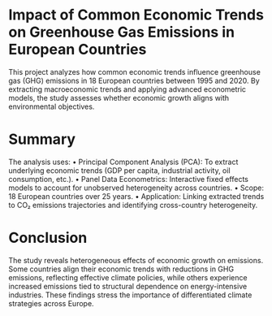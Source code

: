 # Impact of Common Economic Trends on Greenhouse Gas Emissions in European Countries

This project analyzes how common economic trends influence greenhouse gas (GHG) emissions in 18 European countries between 1995 and 2020. By extracting macroeconomic trends and applying advanced econometric models, the study assesses whether economic growth aligns with environmental objectives.

# Summary

The analysis uses:
	•	Principal Component Analysis (PCA): To extract underlying economic trends (GDP per capita, industrial activity, oil consumption, etc.).
	•	Panel Data Econometrics: Interactive fixed effects models to account for unobserved heterogeneity across countries.
	•	Scope: 18 European countries over 25 years.
	•	Application: Linking extracted trends to CO₂ emissions trajectories and identifying cross-country heterogeneity.

# Conclusion

The study reveals heterogeneous effects of economic growth on emissions. Some countries align their economic trends with reductions in GHG emissions, reflecting effective climate policies, while others experience increased emissions tied to structural dependence on energy-intensive industries. These findings stress the importance of differentiated climate strategies across Europe.
